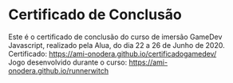 # Certificado de Conclusão
Este é o certificado de conclusão do curso de imersão GameDev Javascript, realizado pela Alua, do dia 22 a 26 de Junho de 2020. <br>
Certificado: https://ami-onodera.github.io/certificadogamedev/ <br>
Jogo desenvolvido durante o curso: https://ami-onodera.github.io/runnerwitch
